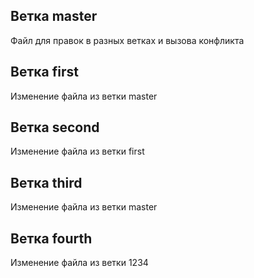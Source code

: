 ## Ветка master
Файл для правок в разных ветках и вызова конфликта

## Ветка first
Изменение файла из ветки master

## Ветка second
Изменение файла из ветки first

## Ветка third
Изменение файла из ветки master

## Ветка fourth
Изменение файла из ветки 1234